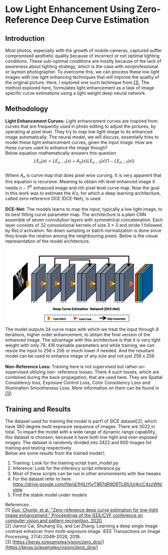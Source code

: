 # Low Light Enhancement Using Zero-Reference Deep Curve Estimation
## Introduction
Most photos, especially with the growth of mobile cameras, captured suffer compromised aesthetic
quality because of incorrect or not optimal lighting conditions. These sub-optimal conditions
are mostly because of the lack of awareness about lighting strategy, which is the case with nonprofessional
or laymen photographer. To overcome this, we can process these low light images with
low light enhancing techniques that will improve the quality of the original picture. Here,
I explored one such technique from [[1]](https://openaccess.thecvf.com/content_CVPR_2020/papers/Guo_Zero-Reference_Deep_Curve_Estimation_for_Low-Light_Image_Enhancement_CVPR_2020_paper.pdf). The method explored here, formulates light enhancement
as a task of image specific curve estimations using a light weight deep neural network.

## Methodology
**Light Enhancement Curves:** Light enhancement curves are
inspired from curves that are frequently used in photo editing to adjust the pictures, by operating
at pixel level. They try to map low light image to its enhanced image automatically. The neural
model, we will discuss, essentially tries to model these light enhancement curves, given the input
image. How are these curves used to enhance the image though? \
Below equation mathematically
answers this question\
$$LE_n(x) = LE_{n−1}(x) + A_n(x)LE_{n−1}(x)(1 − LE_{n−1}(x))$$\
Where $A_n$ is curve map that does pixel wise curving.
It is very apparent that this equation is recursive. Meaning to obtain nth level enhanced image it
needs ${n − 1}^{th}$ enhanced image and nth pixel level curve map. Now the goal in this work was to estimate the $A$′s,
for which a deep learning architecture, called zero-reference DCE (DCE-Net), is used.\
\
**DCE-Net:** The models learns to map the input, typically a low light image, to its best
fitting curve parameter map. The architecture is a plain CNN assemble of seven convolution layers
with symmetrical concatenation. Each layer consists of 32 convolutional kernels of size 3 × 3 and
stride 1 followed by ReLU activation. No down sampling or batch normalization is done since they
break the relation among the neighbouring pixels. Below is the visual representation of the model
architecture.\
\
![DCE Net](dce.png)\
The model outputs 24 curve maps with which we treat the input through 8 iterations, higher order
enhancement, to obtain the final version of the enhanced image. The advantage with this architecture
is that it is very light weight with only 79, 416 trainable parameters and while training, we
can resize the input to 256 x 256 or much lower if needed. And the resultant model can be used to
enhance image of any size and not just 256 x 256.\
\
**Non-Reference Loss:** Training here is not supervised but rather un-supervised utilizing non-
reference losses. There 4 such losses, which are combined during the back-propagation, that are used
here. They are Spatial Consistency loss, Exposure Control Loss, Color Consistency Loss and Illumination
Smootheness Loss. More information on them can be found in [[1]](https://openaccess.thecvf.com/content_CVPR_2020/papers/Guo_Zero-Reference_Deep_Curve_Estimation_for_Low-Light_Image_Enhancement_CVPR_2020_paper.pdf)\

## Training and Results
The dataset used for training the model is part1 of SICE dataset[2], which have 360 degree multi
exposure sequence of images. There are 3022 in total. To impart the model with a wide range of
dynamic range capability, this dataset is choosen, because it have both low-light and over-exposed
images. The dataset is randomly divided into 2422 and 600 images for training and testing respectively\
Below are some results from the trained model:\



1) Training: Look for the training script train_model.py
2) Inference: Look for the inferency script inference.py
3) Most of these scripts can be run in other environments with few tweaks
4) For the dataset refer to here https://drive.google.com/file/d/1HiLtYiyT9R7dR9DRTLRlUUrAicC4zzWN/view
5) Find the stable model under models

References\
[1] [Guo, Chunle, et al. "Zero-reference deep curve estimation for low-light image enhancement." Proceedings of the IEEE/CVF conference on computer vision and pattern recognition. 2020.](https://openaccess.thecvf.com/content_CVPR_2020/papers/Guo_Zero-Reference_Deep_Curve_Estimation_for_Low-Light_Image_Enhancement_CVPR_2020_paper.pdf)\
[2] Jianrui Cai, Shuhang Gu, and Lei Zhang. Learning a deep single image contrast enhancer
from multi-exposure image. IEEE Transactions on Image Processing, 27(4):2049–2026, 2018.\
[3] [https://keras.io/examples/vision/zero_dce/](https://keras.io/examples/vision/zero\_dce/)

